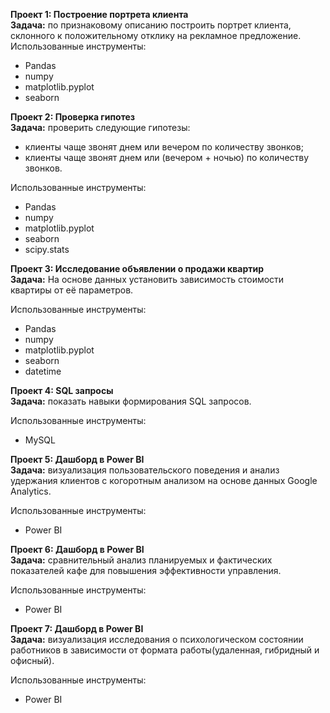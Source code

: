**Проект 1: Построение портрета клиента**    
**Задача:** по признаковому описанию построить портрет клиента, склонного к положительному отклику на рекламное предложение.
Использованные инструменты:
- Pandas
- numpy
- matplotlib.pyplot
- seaborn


**Проект 2: Проверка гипотез**    
**Задача:** проверить следующие гипотезы:    
- клиенты чаще звонят днем или вечером по количеству звонков;
- клиенты чаще звонят днем или (вечером + ночью) по количеству звонков.

Использованные инструменты:
- Pandas
- numpy
- matplotlib.pyplot
- seaborn 
- scipy.stats

**Проект 3: Исследование объявлении о продажи квартир**    
**Задача:** На основе данных установить зависимость стоимости квартиры от её параметров.

Использованные инструменты:
- Pandas
- numpy
- matplotlib.pyplot
- seaborn 
- datetime

**Проект 4: SQL запросы**     
**Задача:** показать навыки формирования SQL запросов.

Использованные инструменты:
- MySQL

**Проект 5: Дашборд в Power BI**     
**Задача:** визуализация пользовательского поведения и анализ удержания клиентов с когоротным анализом на основе данных Google Analytics.

Использованные инструменты:
- Power BI

**Проект 6: Дашборд в Power BI**     
**Задача:** сравнительный анализ планируемых и фактических показателей кафе для повышения эффективности управления.

Использованные инструменты:
- Power BI

**Проект 7: Дашборд в Power BI**     
**Задача:** визуализация исследования о психологическом состоянии работников в зависимости от формата работы(удаленная, гибридный и офисный).

Использованные инструменты:
- Power BI  
